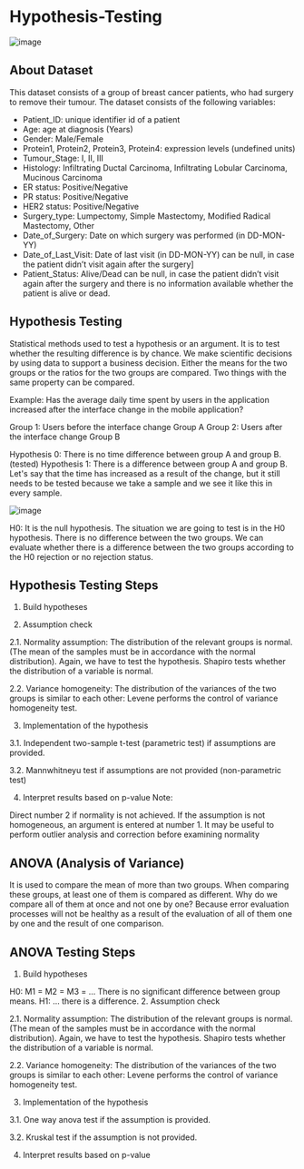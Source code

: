 # Hypothesis-Testing

![image](https://user-images.githubusercontent.com/64617036/229249227-e76faea1-0364-4129-a727-aa2d20c3696a.png)

## About Dataset

This dataset consists of a group of breast cancer patients, who had surgery to remove their tumour. The dataset consists of the following variables:

* Patient_ID: unique identifier id of a patient
* Age: age at diagnosis (Years)
* Gender: Male/Female
* Protein1, Protein2, Protein3, Protein4: expression levels (undefined units)
* Tumour_Stage: I, II, III
* Histology: Infiltrating Ductal Carcinoma, Infiltrating Lobular Carcinoma, Mucinous Carcinoma
* ER status: Positive/Negative
* PR status: Positive/Negative
* HER2 status: Positive/Negative
* Surgery_type: Lumpectomy, Simple Mastectomy, Modified Radical Mastectomy, Other
* Date_of_Surgery: Date on which surgery was performed (in DD-MON-YY)
* Date_of_Last_Visit: Date of last visit (in DD-MON-YY) can be null, in case the patient didn’t visit again after the surgery]
* Patient_Status: Alive/Dead can be null, in case the patient didn’t visit again after the surgery and there is no information available whether the patient is alive or dead.

## Hypothesis Testing
Statistical methods used to test a hypothesis or an argument. It is to test whether the resulting difference is by chance. We make scientific decisions by using data to support a business decision. Either the means for the two groups or the ratios for the two groups are compared. Two things with the same property can be compared.

Example: Has the average daily time spent by users in the application increased after the interface change in the mobile application?

  Group 1: Users before the interface change Group A
  Group 2: Users after the interface change Group B 

  Hypothesis 0: There is no time difference between group A and group B. (tested) 
  Hypothesis 1: There is a difference between group A and group B. 
Let's say that the time has increased as a result of the change, but it still needs to be tested because we take a sample and we see it like this in every sample.

![image](https://user-images.githubusercontent.com/64617036/229249365-00cec37b-1ba8-4079-b2d3-fbe0e2d17382.png)

H0: It is the null hypothesis. The situation we are going to test is in the H0 hypothesis. There is no difference between the two groups. We can evaluate whether there is a difference between the two groups according to the H0 rejection or no rejection status.

## Hypothesis Testing Steps
1. Build hypotheses

2. Assumption check

2.1. Normality assumption: The distribution of the relevant groups is normal. (The mean of the samples must be in accordance with the normal distribution). Again, we have to test the hypothesis. Shapiro tests whether the distribution of a variable is normal.

2.2. Variance homogeneity: The distribution of the variances of the two groups is similar to each other: Levene performs the control of variance homogeneity test.

3. Implementation of the hypothesis

3.1. Independent two-sample t-test (parametric test) if assumptions are provided.

3.2. Mannwhitneyu test if assumptions are not provided (non-parametric test)

4. Interpret results based on p-value Note:

Direct number 2 if normality is not achieved. If the assumption is not homogeneous, an argument is entered at number 1.
It may be useful to perform outlier analysis and correction before examining normality

## ANOVA (Analysis of Variance)
It is used to compare the mean of more than two groups. When comparing these groups, at least one of them is compared as different. Why do we compare all of them at once and not one by one? Because error evaluation processes will not be healthy as a result of the evaluation of all of them one by one and the result of one comparison.

## ANOVA Testing Steps
1. Build hypotheses

H0: M1 = M2 = M3 = … There is no significant difference between group means.
H1: … there is a difference.
2. Assumption check

2.1. Normality assumption: The distribution of the relevant groups is normal. (The mean of the samples must be in accordance with the normal distribution). Again, we have to test the hypothesis. Shapiro tests whether the distribution of a variable is normal.

2.2. Variance homogeneity: The distribution of the variances of the two groups is similar to each other: Levene performs the control of variance homogeneity test.

3. Implementation of the hypothesis

3.1. One way anova test if the assumption is provided.

3.2. Kruskal test if the assumption is not provided.

4. Interpret results based on p-value





